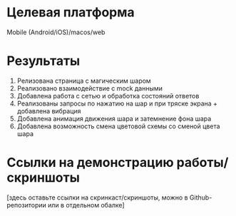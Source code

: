 # Целевая платформа

Mobile (Android/iOS)/macos/web

# Результаты

1. Релизована страница с магическим шаром
2. Реализовано взаимодействие с mock данными
3. Добавлена работа с сетью и обработка состояний ответов
4. Реализованы запросы по нажатию на шар и при тряске экрана + добавлена вибрация
5. Добавлена анимация движения шара и затемнение фона шара
6. Добавлена возможность смена цветовой схемы со сменой цвета шара

# Ссылки на демонстрацию работы/скриншоты

[здесь оставьте ссылки на скринкаст/скриншоты, можно в Github-репозитории или в отдельном обалке]
